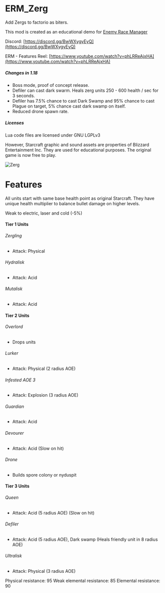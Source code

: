 # ERM_Zerg
Add Zergs to factorio as biters.

This mod is created as an educational demo for [Enemy Race Manager](https://mods.factorio.com/mod/enemyracemanager)

Discord:  [https://discord.gg/BwWXygyEyQ](https://discord.gg/BwWXygyEyQ)

ERM - Features Reel: [https://www.youtube.com/watch?v=phLRReAjxHA](https://www.youtube.com/watch?v=phLRReAjxHA)

##### Changes in 1.18
- Boss mode, proof of concept release.
- Defiler can cast dark swarm.  Heals zerg units 250 - 600 health / sec for 3 seconds.
- Defiler has 7.5% chance to cast Dark Swamp and 95% chance to cast Plague on target, 5% chance cast dark swamp on itself.
- Reduced drone spawn rate.

##### Licenses
Lua code files are licensed under GNU LGPLv3

However, Starcraft graphic and sound assets are properties of Blizzard Entertainment Inc.  They are used for educational purposes. The original game is now free to play.

![Zerg](https://assets-mod.factorio.com/assets/96d53df08a012303301803be3565b302641d9c7d.png "Zerg")


# Features
All units start with same base health point as original Starcraft. They have unique health multiplier to balance bullet damage on higher levels.

Weak to electric, laser and cold (-5%)

#### Tier 1 Units

######  Zergling
- Attack: Physical

###### Hydralisk
- Attack: Acid

###### Mutalisk
- Attack: Acid

#### Tier 2 Units

###### Overlord
- Drops units

###### Lurker
- Attack: Physical (2 radius AOE)

###### Infested AOE 3
- Attack: Explosion (3 radius AOE)

###### Guardian
- Attack: Acid

###### Devourer
- Attack: Acid (Slow on hit)

###### Drone
- Builds spore colony or nyduspit

#### Tier 3 Units
###### Queen
- Attack: Acid (5 radius AOE) (Slow on hit)

###### Defiler
- Attack: Acid (5 radius AOE), Dark swamp (Heals friendly unit in 8 radius AOE)

###### Ultralisk
- Attack: Physical (3 radius AOE)

Physical resistance: 95
Weak elemental resistance: 85
Elemental resistance: 90